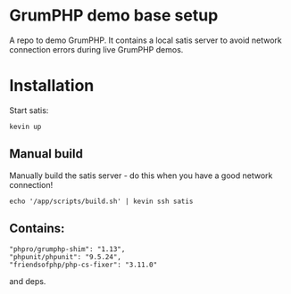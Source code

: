 # GrumPHP demo base setup

A repo to demo GrumPHP.
It contains a local satis server to avoid network connection errors during live GrumPHP demos.

# Installation

Start satis:

```
kevin up
```

## Manual build

Manually build the satis server - do this when you have a good network connection!

```
echo '/app/scripts/build.sh' | kevin ssh satis 
```

## Contains:

```
"phpro/grumphp-shim": "1.13",
"phpunit/phpunit": "9.5.24",
"friendsofphp/php-cs-fixer": "3.11.0"
```

and deps.
